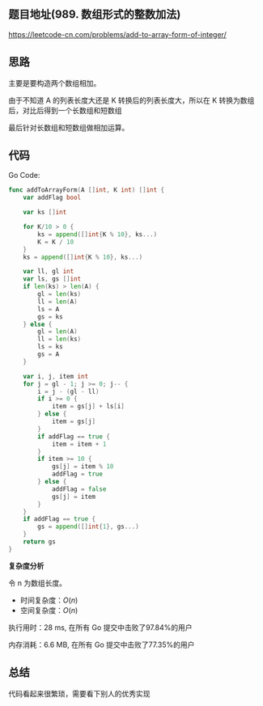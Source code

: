 ## 题目地址(989. 数组形式的整数加法)

https://leetcode-cn.com/problems/add-to-array-form-of-integer/


## 思路

主要是要构造两个数组相加。

由于不知道 A 的列表长度大还是 K 转换后的列表长度大，所以在 K 转换为数组后，对比后得到一个长数组和短数组

最后针对长数组和短数组做相加运算。

## 代码

Go Code:

```go
func addToArrayForm(A []int, K int) []int {
	var addFlag bool

	var ks []int

	for K/10 > 0 {
		ks = append([]int{K % 10}, ks...)
		K = K / 10
	}
	ks = append([]int{K % 10}, ks...)

	var ll, gl int
	var ls, gs []int
	if len(ks) > len(A) {
		gl = len(ks)
		ll = len(A)
		ls = A
		gs = ks
	} else {
		gl = len(A)
		ll = len(ks)
		ls = ks
		gs = A
	}

	var i, j, item int
	for j = gl - 1; j >= 0; j-- {
		i = j - (gl - ll)
		if i >= 0 {
			item = gs[j] + ls[i]
		} else {
			item = gs[j]
		}
		if addFlag == true {
			item = item + 1
		}
		if item >= 10 {
			gs[j] = item % 10
			addFlag = true
		} else {
			addFlag = false
			gs[j] = item
		}
	}
	if addFlag == true {
		gs = append([]int{1}, gs...)
	}
	return gs
}
```


**复杂度分析**

令 n 为数组长度。

- 时间复杂度：$O(n)$
- 空间复杂度：$O(n)$


执行用时：28 ms, 在所有 Go 提交中击败了97.84%的用户

内存消耗：6.6 MB, 在所有 Go 提交中击败了77.35%的用户

## 总结

代码看起来很繁琐，需要看下别人的优秀实现


